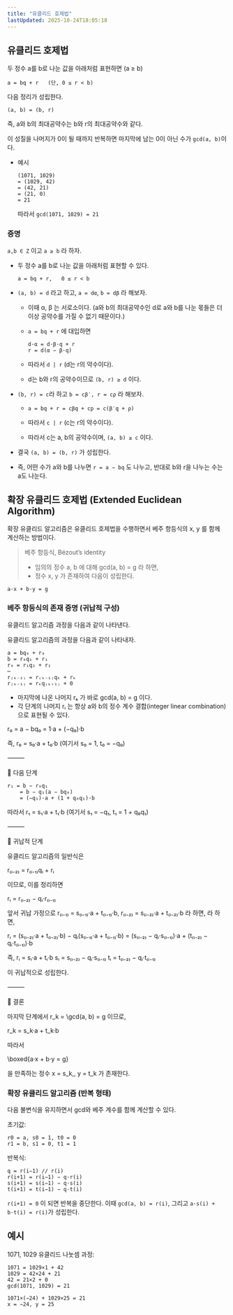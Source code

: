 ```yaml
---
title: "유클리드 호제법"
lastUpdated: 2025-10-24T18:05:18
---
```


## 유클리드 호제법

두 정수 a를 b로 나눈 값을 아래처럼 표현하면 (a ≥ b)

```
a = bq + r   (단, 0 ≤ r < b)
```

다음 정리가 성립한다.

```
(a, b) = (b, r)
```

즉, a와 b의 최대공약수는 b와 r의 최대공약수와 같다.

이 성질을 나머지가 0이 될 때까지 반복하면 마지막에 남는 0이 아닌 수가 `gcd(a, b)`이다.

- 예시

    ```
    (1071, 1029)
    = (1029, 42)
    = (42, 21)
    = (21, 0)
    = 21
    ```

    따라서 `gcd(1071, 1029) = 21`

### 증명

`a,b ∈ Z` 이고 `a ≥ b` 라 하자.

- 두 정수 a를 b로 나눈 값을 아래처럼 표현할 수 있다.

    ```
    a = bq + r,   0 ≤ r < b
    ```

- `(a, b) = d` 라고 하고, `a = dα`, `b = dβ` 라 해보자.
  - 이때 α, β 는 서로소이다. (a와 b의 최대공약수인 d로 a와 b를 나눈 몫들은 더 이상 공약수를 가질 수 없기 때문이다.)

  - `a = bq + r` 에 대입하면

      ```
      d·α = d·β·q + r
      r = d(α − β·q)
      ```

  - 따라서 `d | r` (d는 r의 약수이다).
  - d는 b와 r의 공약수이므로 `(b, r) ≥ d` 이다.

- `(b, r) = c`라 하고 `b = cβ′, r = cρ` 라 해보자.

  - `a = bq + r = cβq + cp = c(β′q + ρ)`
  - 따라서 `c | r` (c는 r의 약수이다).

  - 따라서 c는 a, b의 공약수이며, `(a, b) ≥ c` 이다.

- 결국 `(a, b) = (b, r)` 가 성립한다.

- 즉, 어떤 수가 a와 b를 나누면 `r = a − bq` 도 나누고, 반대로 b와 r을 나누는 수는 a도 나눈다.

## 확장 유클리드 호제법 (Extended Euclidean Algorithm)

확장 유클리드 알고리즘은 유클리드 호제법을 수행하면서 베주 항등식의 x, y 를 함께 계산하는 방법이다.

> 베주 항등식, Bézout’s identity
>
> - 임의의 정수 a, b 에 대해 gcd(a, b) = g 라 하면,
> - 정수 x, y 가 존재하여 다음이 성립한다.

```
a·x + b·y = g
```

### 베주 항등식의 존재 증명 (귀납적 구성)

유클리드 알고리즘 과정을 다음과 같이 나타낸다.

유클리드 알고리즘의 과정을 다음과 같이 나타내자.

```
a = bq₀ + r₀  
b = r₀q₁ + r₁  
r₀ = r₁q₂ + r₂  
⋯  
r₍ₖ₋₂₎ = r₍ₖ₋₁₎qₖ + rₖ  
r₍ₖ₋₁₎ = rₖq₍ₖ₊₁₎ + 0
```

- 마지막에 나온 나머지 rₖ 가 바로 gcd(a, b) = g 이다.
- 각 단계의 나머지 rᵢ 는 항상 a와 b의 정수 계수 결합(integer linear combination) 으로 표현될 수 있다.

r₀ = a − bq₀ = 1·a + (−q₀)·b

즉,
r₀ = s₀·a + t₀·b   (여기서 s₀ = 1,  t₀ = −q₀)

⸻

🔹 다음 단계

```
r₁ = b − r₀q₁
    = b − q₁(a − bq₀)
    = (−q₁)·a + (1 + q₀q₁)·b
```

따라서
r₁ = s₁·a + t₁·b   (여기서 s₁ = −q₁,  t₁ = 1 + q₀q₁)

⸻

🔹 귀납적 단계

유클리드 알고리즘의 일반식은

r₍ᵢ₋₂₎ = r₍ᵢ₋₁₎qᵢ + rᵢ

이므로, 이를 정리하면

rᵢ = r₍ᵢ₋₂₎ − qᵢ·r₍ᵢ₋₁₎

앞서 귀납 가정으로
r₍ᵢ₋₁₎ = s₍ᵢ₋₁₎·a + t₍ᵢ₋₁₎·b,
r₍ᵢ₋₂₎ = s₍ᵢ₋₂₎·a + t₍ᵢ₋₂₎·b 라 하면,
라 하면,

rᵢ = (s₍ᵢ₋₂₎·a + t₍ᵢ₋₂₎·b) − qᵢ(s₍ᵢ₋₁₎·a + t₍ᵢ₋₁₎·b)
    = (s₍ᵢ₋₂₎ − qᵢ·s₍ᵢ₋₁₎)·a + (t₍ᵢ₋₂₎ − qᵢ·t₍ᵢ₋₁₎)·b

즉,
rᵢ = sᵢ·a + tᵢ·b
sᵢ = s₍ᵢ₋₂₎ − qᵢ·s₍ᵢ₋₁₎
tᵢ = t₍ᵢ₋₂₎ − qᵢ·t₍ᵢ₋₁₎

이 귀납적으로 성립한다.

⸻

🔹 결론

마지막 단계에서 r_k = \gcd(a, b) = g 이므로,

r_k = s_k·a + t_k·b

따라서

\boxed{a·x + b·y = g}

을 만족하는 정수 x = s_k,\, y = t_k 가 존재한다.

### 확장 유클리드 알고리즘 (반복 형태)

다음 불변식을 유지하면서 gcd와 베주 계수를 함께 계산할 수 있다.

초기값:

```
r0 = a, s0 = 1, t0 = 0
r1 = b, s1 = 0, t1 = 1
```

반복식:

```
q = r(i−1) // r(i)
r(i+1) = r(i−1) − q·r(i)
s(i+1) = s(i−1) − q·s(i)
t(i+1) = t(i−1) − q·t(i)
```

`r(i+1) = 0` 이 되면 반복을 중단한다.
이때 `gcd(a, b) = r(i)`, 그리고 `a·s(i) + b·t(i) = r(i)`가 성립한다.

## 예시

1071, 1029 유클리드 나눗셈 과정:

```
1071 = 1029×1 + 42
1029 = 42×24 + 21
42 = 21×2 + 0
gcd(1071, 1029) = 21

1071×(−24) + 1029×25 = 21
x = −24, y = 25
```

